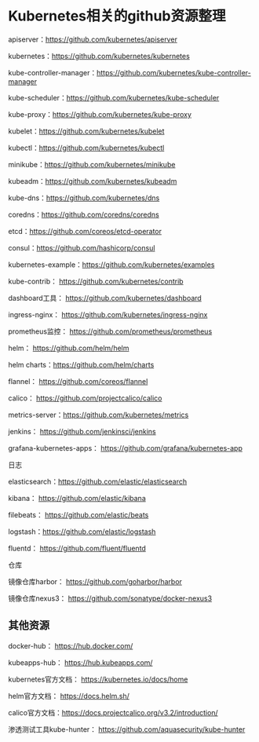 # Kubernetes相关的github资源整理

apiserver：https://github.com/kubernetes/apiserver

kubernetes：https://github.com/kubernetes/kubernetes

kube-controller-manager：https://github.com/kubernetes/kube-controller-manager

kube-scheduler：https://github.com/kubernetes/kube-scheduler

kube-proxy：https://github.com/kubernetes/kube-proxy

kubelet：https://github.com/kubernetes/kubelet

kubectl：https://github.com/kubernetes/kubectl

minikube：https://github.com/kubernetes/minikube

kubeadm：https://github.com/kubernetes/kubeadm

kube-dns：https://github.com/kubernetes/dns

coredns：https://github.com/coredns/coredns

etcd：https://github.com/coreos/etcd-operator

consul：https://github.com/hashicorp/consul

kubernetes-example：https://github.com/kubernetes/examples

kube-contrib： https://github.com/kubernetes/contrib

dashboard工具： https://github.com/kubernetes/dashboard

ingress-nginx： https://github.com/kubernetes/ingress-nginx

prometheus监控： https://github.com/prometheus/prometheus

helm： https://github.com/helm/helm

helm charts：https://github.com/helm/charts

flannel： https://github.com/coreos/flannel

calico： https://github.com/projectcalico/calico

metrics-server：https://github.com/kubernetes/metrics

jenkins： https://github.com/jenkinsci/jenkins

grafana-kubernetes-apps： https://github.com/grafana/kubernetes-app

日志

elasticsearch：https://github.com/elastic/elasticsearch

kibana： https://github.com/elastic/kibana

filebeats： https://github.com/elastic/beats

logstash：https://github.com/elastic/logstash

fluentd： https://github.com/fluent/fluentd

仓库

镜像仓库harbor： https://github.com/goharbor/harbor

镜像仓库nexus3： https://github.com/sonatype/docker-nexus3

## 其他资源

docker-hub： https://hub.docker.com/

kubeapps-hub： https://hub.kubeapps.com/

kubernetes官方文档： https://kubernetes.io/docs/home

helm官方文档： https://docs.helm.sh/

calico官方文档：https://docs.projectcalico.org/v3.2/introduction/

渗透测试工具kube-hunter： https://github.com/aquasecurity/kube-hunter

